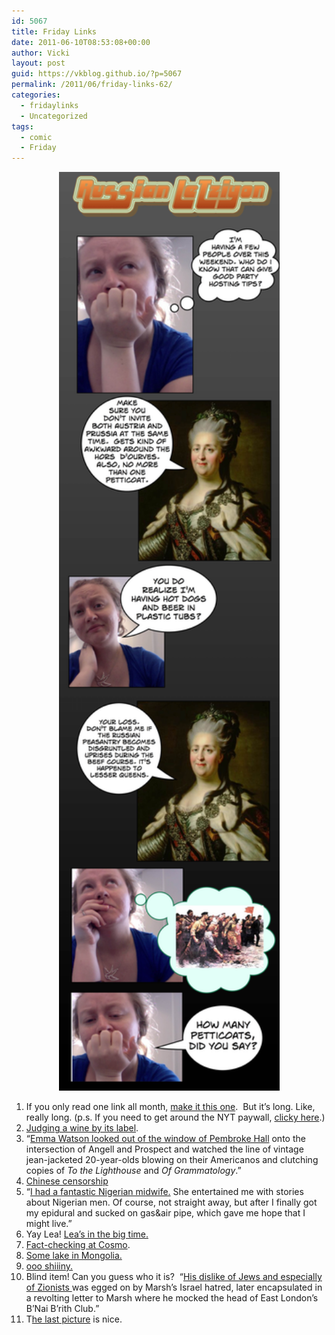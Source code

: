 ```yaml
---
id: 5067
title: Friday Links
date: 2011-06-10T08:53:08+00:00
author: Vicki
layout: post
guid: https://vkblog.github.io/?p=5067
permalink: /2011/06/friday-links-62/
categories:
  - fridaylinks
  - Uncategorized
tags:
  - comic
  - Friday
---
```

<p style="text-align: center;">
  <a href="https://raw.githubusercontent.com/vkblog/vkblog.github.io/master/public/img/2011/06/revolution.jpg"><img class="aligncenter size-full wp-image-5076" title="revolution" src="https://raw.githubusercontent.com/vkblog/vkblog.github.io/master/public/img/2011/06/revolution.jpg" alt="" width="353" height="1470" /></a>
</p>

  1. If you only read one link all month, <a href="http://www.nytimes.com/2011/06/12/magazine/a-rough-guide-to-disney-world.html" target="_blank">make it this one</a>.  But it&#8217;s long. Like, really long. (p.s. If you need to get around the NYT paywall, <a href="http://euri.ca/2011/03/get-around-new-york-times-20-article-limit/" target="_blank">clicky here</a>.)
  2. <a href="http://newyork.grubstreet.com/2011/06/sloshed_maybe_we_should_be_jud.html" target="_blank">Judging a wine by its label</a>.
  3. &#8220;<a href="http://www.theawl.com/2011/06/why-emma-watson-really-left-brown" target="_blank">Emma Watson looked out of the window of Pembroke Hall</a> onto the intersection of Angell and Prospect and watched the line of vintage jean-jacketed 20-year-olds blowing on their Americanos and clutching copies of _To the Lighthouse_ and _Of Grammatology_.&#8221;
  4. <a href="http://www.economist.com/blogs/prospero/2011/06/chinese-censorship" target="_blank">Chinese censorship</a>
  5. &#8220;<a href="http://scaryazeri.blogspot.com/2011/06/where-did-my-brain-go.html" target="_blank">I had a fantastic Nigerian midwife.</a> She entertained me with stories about Nigerian men. Of course, not straight away, but after I finally got my epidural and sucked on gas&air pipe, which gave me hope that I might live.&#8221;
  6. Yay Lea! <a href="http://www.jewcy.com/arts-and-culture/the-big-jewcy-lea-zeltserman-blogging-the-soviet-jewish-experience" target="_blank">Lea&#8217;s in the big time.</a>
  7. <a href="http://www.slate.com/id/2294870/" target="_blank">Fact-checking at Cosmo</a>.
  8. <a href="http://www.eurasianet.org/node/63059" target="_blank">Some lake in Mongolia. </a>
  9. <a href="http://wordswithoutborders.org/issue/may-2011/" target="_blank">ooo shiiiny.</a>
 10. Blind item! Can you guess who it is?  &#8220;<a href="http://kottke.org/11/06/the-unpleasant-roald-dahl" target="_blank">His dislike of Jews and especially of Zionists </a>was egged on by Marsh&#8217;s Israel hatred, later encapsulated in a revolting letter to Marsh where he mocked the head of East London&#8217;s B&#8217;Nai B&#8217;rith Club.&#8221;
 11. T<a href="http://www.rimarama.com/2011/06/why-did-the-turtle-cross-the-road.html" target="_blank">he last picture</a> is nice.